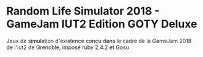 
# Random Life Simulator 2018 - GameJam IUT2 Edition GOTY Deluxe

Jeux de simulation d'existence conçu dans le cadre de la GameJam 2018
de l'iut2 de Grenoble, imposé ruby 2.4.2 et Gosu
